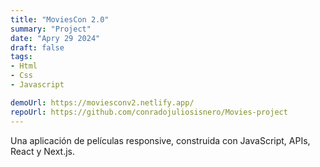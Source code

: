 ```yaml
---
title: "MoviesCon 2.0"    
summary: "Project"
date: "Apry 29 2024"
draft: false
tags:
- Html
- Css
- Javascript

demoUrl: https://moviesconv2.netlify.app/
repoUrl: https://github.com/conradojuliosisnero/Movies-project
---
```


Una aplicación de películas responsive, construida con JavaScript, APIs, React y Next.js.